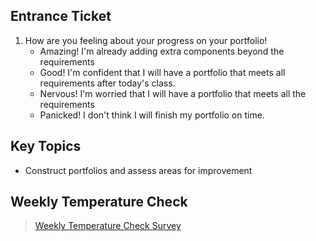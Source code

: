 ## Entrance Ticket

1. How are you feeling about your progress on your portfolio!
    - Amazing! I'm already adding extra components beyond the requirements
    - Good! I'm confident that I will have a portfolio that meets all requirements after today's class.
    - Nervous! I'm worried that I will have a portfolio that meets all the requirements
    - Panicked! I don't think I will finish my portfolio on time. 

## Key Topics
- Construct portfolios and assess areas for improvement

## Weekly Temperature Check

>[Weekly Temperature Check Survey](https://docs.google.com/forms/d/e/1FAIpQLSdI4uH7L7tR0YPXjvLlKWuqyKGEOJEJnhv22UsExz1qkE5JCg/viewform?embedded=true)